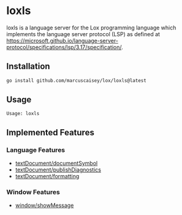 # loxls

loxls is a language server for the Lox programming language which implements the language server
protocol (LSP) as defined at
https://microsoft.github.io/language-server-protocol/specifications/lsp/3.17/specification/.

## Installation

```sh
go install github.com/marcuscaisey/lox/loxls@latest
```

## Usage

```
Usage: loxls
```
## Implemented Features

### Language Features
* [textDocument/documentSymbol](https://microsoft.github.io/language-server-protocol/specifications/lsp/3.17/specification/#textDocument_documentSymbol)
* [textDocument/publishDiagnostics](https://microsoft.github.io/language-server-protocol/specifications/lsp/3.17/specification/#textDocument_publishDiagnostics)
* [textDocument/formatting](https://microsoft.github.io/language-server-protocol/specifications/lsp/3.17/specification/#textDocument_formatting)

### Window Features
* [window/showMessage](https://microsoft.github.io/language-server-protocol/specifications/lsp/3.17/specification/#window_showMessage)
